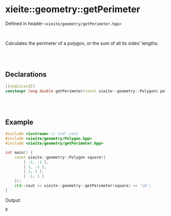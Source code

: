 # xieite::geometry::getPerimeter
Defined in header `<xieite/geometry/getPerimeter.hpp>`

<br/>

Calculates the perimeter of a polygon, or the sum of all its sides' lengths.

<br/><br/>

## Declarations
```cpp
[[nodiscard]]
constexpr long double getPerimeter(const xieite::geometry::Polygon& polygon) noexcept;
```

<br/><br/>

## Example
```cpp
#include <iostream> // std::cout
#include <xieite/geometry/Polygon.hpp>
#include <xieite/geometry/getPerimeter.hpp>

int main() {
	const xieite::geometry::Polygon square({
		{ -1, -1 },
		{ 1, -1 },
		{ 1, 1 },
		{ -1, 1 }
	});
	std::cout << xieite::geometry::getPerimeter(square) << '\n';
}
```
Output:
```
8
```
